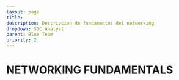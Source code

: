 ```yaml
---
layout: page
title: 
description: Descripción de fundamentos del networking
dropdown: SOC Analyst
parent: Blue Team
priority: 2
---
```

# NETWORKING FUNDAMENTALS




